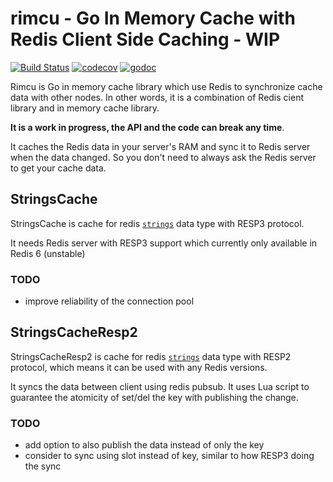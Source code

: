 # rimcu - Go In Memory Cache with Redis Client Side Caching - WIP

[![Build Status](https://travis-ci.org/iwanbk/rimcu.svg?branch=master)](https://travis-ci.org/iwanbk/rimcu)
[![codecov](https://codecov.io/gh/iwanbk/rimcu/branch/master/graph/badge.svg)](https://codecov.io/gh/iwanbk/rimcu)
[![godoc](https://godoc.org/github.com/iwanbk/rimcu?status.svg)](http://godoc.org/github.com/iwanbk/rimcu)

Rimcu is Go in memory cache library which use  Redis to synchronize cache data with other nodes.
In other words, it is a combination of Redis cient library and in memory cache library.

**It is a work in progress, the API and the code can break any time**.

It caches the Redis data in your server's RAM and sync it to Redis server when the data changed.
So you don't need to always ask the Redis server to get your cache data. 


## StringsCache

StringsCache is cache for redis [`strings`](https://redis.io/topics/data-types#strings) data type with RESP3 protocol.

It needs Redis server with RESP3 support which currently only available in Redis 6 (unstable)

### TODO

- improve reliability of the connection pool

## StringsCacheResp2

StringsCacheResp2 is cache for redis [`strings`](https://redis.io/topics/data-types#strings) data type with RESP2 protocol, which means it can be used with any Redis versions.

It syncs the data between client using redis pubsub. It uses Lua script to guarantee the atomicity of set/del the key with publishing the change.

### TODO

- add option to also publish the data instead of only the key
- consider to sync using slot instead of key, similar to how RESP3 doing the sync